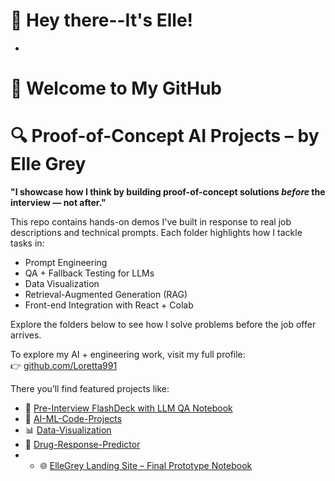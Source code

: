 # 👋 Hey there--It's Elle!
  -
# 👋 Welcome to My GitHub

# 🔍 Proof-of-Concept AI Projects – by Elle Grey

**"I showcase how I think by building proof-of-concept solutions *before* the interview — not after."**

This repo contains hands-on demos I've built in response to real job descriptions and technical prompts. Each folder highlights how I tackle tasks in:
- Prompt Engineering
- QA + Fallback Testing for LLMs
- Data Visualization
- Retrieval-Augmented Generation (RAG)
- Front-end Integration with React + Colab

Explore the folders below to see how I solve problems before the job offer arrives.

To explore my AI + engineering work, visit my full profile:  
👉 [github.com/Loretta991](https://github.com/Loretta991)

There you’ll find featured projects like:

- 🧠 [Pre-Interview FlashDeck with LLM QA Notebook](https://github.com/Loretta991/Pre-Interview-FlashDeck)  
- 🤖 [AI-ML-Code-Projects](https://github.com/Loretta991/AI-ML-Code-Projects)  
- 📊 [Data-Visualization](https://github.com/Loretta991/Data-Visualization)  
- 💊 [Drug-Response-Predictor](https://github.com/Loretta991/Drug-Response-Predictor)
- - 🌐 [ElleGrey Landing Site – Final Prototype Notebook](https://github.com/Loretta991/ellegrey-landing-site/blob/main/On_Demand_Prototype_Final.ipynb)





